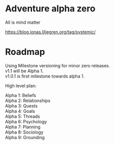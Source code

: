 # Adventure alpha zero

All is mind matter

https://blog.jonas.liljegren.org/tag/systemic/

# Roadmap

Using Milestone versioning for minor zero releases.  
v1.1 will be Alpha 1.  
v1.0.1 is first milestone towards alpha 1.  

High level plan:

Alpha 1: Beliefs  
Alpha 2: Relationships  
Alpha 3: Quests  
Alpha 4: Goals  
Alpha 5: Threads  
Alpha 6: Psychology  
Alpha 7: Planning  
Alpha 8: Sociology  
Alpha 9: Grounding  
